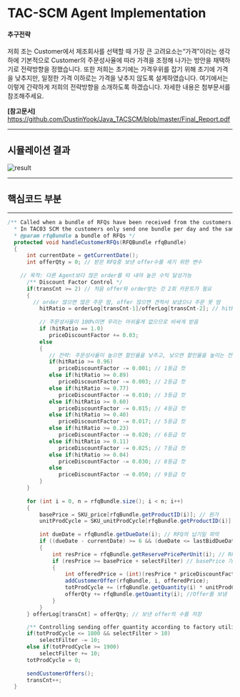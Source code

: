 # **TAC-SCM Agent Implementation**

#### 추구전략
저희 조는 Customer에서 제조회사를 선택할 때 가장 큰 고려요소는“가격”이라는 생각 하에 기본적으로 Customer의 주문성사율에 따라 가격을 조정해 나가는 방안을 채택하기로 전략방향을 정했습니다. 또한 저희는 초기에는 가격우위를 잡기 위해 초기에 가격을 낮추지만, 일정한 가격 이하로는 가격을 낮추지 않도록 설계하였습니다. 여기에서는 이렇게 간략하게 저희의 전략방향을 소개하도록 하겠습니다. 자세한 내용은 첨부문서를 참조해주세요.

**[참고문서]** <https://github.com/DustinYook/Java_TACSCM/blob/master/Final_Report.pdf>

------

## 시뮬레이션 결과
![result](https://github.com/DustinYook/Java_TACSCM/blob/master/game_result.PNG)

-----

## 핵심코드 부분
-----
```java
/** Called when a bundle of RFQs have been received from the customers. 
  * In TAC03 SCM the customers only send one bundle per day and the same RFQs are sent to all manufacturers.
  * @param rfqBundle a bundle of RFQs */
  protected void handleCustomerRFQs(RFQBundle rfqBundle) 
  {
	  int currentDate = getCurrentDate(); 
	  int offerQty = 0; // 받은 RFQ중 보낸 offer수를 세기 위한 변수
	  
	// 목적: 다른 Agent보다 많은 order를 따 내야 높은 수익 달성가능
	  /** Discount Factor Control */	  
	  if(transCnt >= 2) // 처음 offer와 order받는 것 2회 카운트가 필요
	  {
		// order 많으면 많은 주문 땀, offer 많으면 견적서 보냈으나 주문 못 땀
		  hitRatio = orderLog[transCnt-1]/offerLog[transCnt-2]; // hitRatio에 따라 할인율 조정
	
		  // 주문성사율이 100%이면 우리는 아쉬울게 없으므로 비싸게 받음 
	      if (hitRatio == 1.0) 
	         priceDiscountFactor += 0.03;
	      else
	      {
	         // 전략: 주문성사율이 높으면 할인율을 낮추고, 낮으면 할인율을 높이는 전략 -> 비율은 수능등급 이용
	         if(hitRatio >= 0.96)
	            priceDiscountFactor -= 0.001; // 1등급 컷
	         else if(hitRatio >= 0.89)
	            priceDiscountFactor -= 0.003; // 2등급 컷
	         else if(hitRatio >= 0.77)
	            priceDiscountFactor -= 0.010; // 3등급 컷
	         else if(hitRatio >= 0.60)
	            priceDiscountFactor -= 0.015; // 4등급 컷
	         else if(hitRatio >= 0.40)
	            priceDiscountFactor -= 0.017; // 5등급 컷
	         else if(hitRatio >= 0.23)
	            priceDiscountFactor -= 0.020; // 6등급 컷
	         else if(hitRatio >= 0.11)
	            priceDiscountFactor -= 0.025; // 7등급 컷
	         else if(hitRatio >= 0.04)
	            priceDiscountFactor -= 0.030; // 8등급 컷
	         else
	            priceDiscountFactor -= 0.050; // 9등급 컷
	      }
	  }
	
	  for (int i = 0, n = rfqBundle.size(); i < n; i++) 
	  {
		  basePrice = SKU_price[rfqBundle.getProductID(i)]; // 원가
		  unitProdCycle = SKU_unitProdCycle[rfqBundle.getProductID(i)];
			
		  int dueDate = rfqBundle.getDueDate(i); // RFQ의 납기일 파악
		  if ((dueDate - currentDate) >= 6 && (dueDate <= lastBidDueDate) && (totProdCycle <= 1990)) 
		  { 
			  int resPrice = rfqBundle.getReservePricePerUnit(i); // RFQ의 상한가 파악
			  if (resPrice >= basePrice + selectFilter) // basePrice 가격 이상만 받는다.
			  {
				  int offeredPrice = (int)(resPrice * priceDiscountFactor);
				  addCustomerOffer(rfqBundle, i, offeredPrice);
				  totProdCycle += (rfqBundle.getQuantity(i) * unitProdCycle); //제품의 unitProdCycle을 totProdCycle에 더함
				  offerQty += rfqBundle.getQuantity(i); //Offer를 보냄
			  }
		  }
	  } offerLog[transCnt] = offerQty; // 보낸 offer의 수를 저장

	  /** Controlling sending offer quantity according to factory utilization */
	  if(totProdCycle <= 1800 && selectFilter > 10)
		  selectFilter -= 10;
	  else if(totProdCycle >= 1900) 
		  selectFilter += 10;
	  totProdCycle = 0;
	  
	  sendCustomerOffers();
	  transCnt++; 
  }
```
